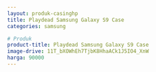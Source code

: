 ```yaml
---
layout: produk-casinghp
title: Playdead Samsung Galaxy S9 Case
categories: samsung

# Produk
product-title: Playdead Samsung Galaxy S9 Case
image-drive: 11T_bXOWhEh7TjbK8HhaACk1J5IO4_XnW
harga: 90000
---
```

